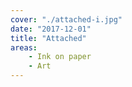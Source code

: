 ```yaml
---
cover: "./attached-i.jpg"
date: "2017-12-01"
title: "Attached"
areas:
    - Ink on paper
    - Art
---
```

